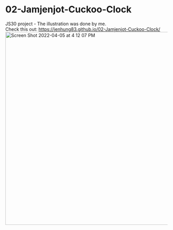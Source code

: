 # 02-Jamjenjot-Cuckoo-Clock
JS30 project - The illustration was done by me.<br>
Check this out: https://jenhung83.github.io/02-Jamjenjot-Cuckoo-Clock/
<img width="600" alt="Screen Shot 2022-04-05 at 4 12 07 PM" src="https://user-images.githubusercontent.com/84501108/161709299-4ec7f125-230c-4f95-ba31-2bf68b514a66.png">
